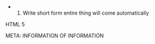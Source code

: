 - 1) Write short form entire thing will come automatically 


<!DOCTYPE > HTML 5

META: INFORMATION OF INFORMATION 